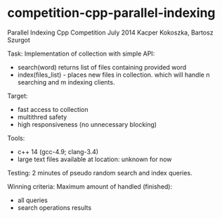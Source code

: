 competition-cpp-parallel-indexing
=================================

Parallel Indexing Cpp Competition
July 2014
Kacper Kokoszka, Bartosz Szurgot

Task:
Implementation of collection with simple API:
- search(word) returns list of files containing provided word
- index(files_list) - places new files in collection.
which will handle n searching and m indexing clients.

Target:
- fast access to collection
- multithred safety
- high responsiveness (no unnecessary blocking)

Tools:
- c++ 14 (gcc-4.9; clang-3.4)
- large text files available at location: unknown for now

Testing:
2 minutes of pseudo random search and index queries.

Winning criteria:
Maximum amount of handled (finished):
- all queries
- search operations results
